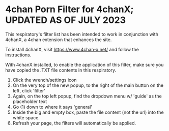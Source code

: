 # 4chan Porn Filter for 4chanX; **UPDATED AS OF JULY 2023**
This respiratory's filter list has been intended to work in conjunction with 4chanX, a 4chan extension that enhances the site.

To install 4chanX, visit https://www.4chan-x.net/ and follow the instructions.

With 4chanX installed, to enable the application of this filter, make sure you have copied the .TXT file contents in this respiratory.


1. Click the wrench/settings icon
2. On the very top of the new popup, to the right of the main button on the left, click 'filter'
3. Again, on the top left popup, find the dropdown menu w/ 'guide' as the placeholder text
4. Go (1) down to where it says 'general'
5. Inside the big and empty box, paste the file content (not the url) into the white space.
6. Refresh your page, the filters will automatically be applied.
